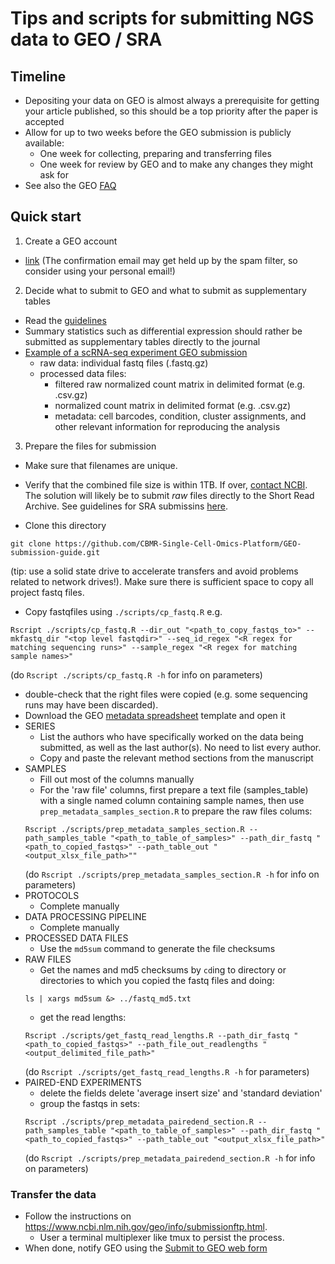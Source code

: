 # Tips and scripts for submitting NGS data to GEO / SRA


## Timeline
* Depositing your data on GEO is almost always a prerequisite for getting your article published, so this should be a top priority after the paper is accepted
* Allow for up to two weeks before the GEO submission is publicly available:
  * One week for collecting, preparing and transferring files
  * One week for review by GEO and to make any changes they might ask for
* See also the GEO [FAQ](https://www.ncbi.nlm.nih.gov/geo/info/faq.html#whenaccessions)


## Quick start

1. Create a GEO account

  * [link](https://www.ncbi.nlm.nih.gov/account/register/?back_url=/geo/submitter/) 
  (The confirmation email may get held up by the spam filter, so consider using your personal email!)
2. Decide what to submit to GEO and what to submit as supplementary tables
  * Read the [guidelines](https://www.ncbi.nlm.nih.gov/geo/info/seq.html)
  * Summary statistics such as differential expression should rather be submitted as supplementary tables directly to the journal  
  * [Example of a scRNA-seq experiment GEO submission](https://www.ncbi.nlm.nih.gov/geo/query/acc.cgi?acc=GSE130710)
    * raw data: individual fastq files (.fastq.gz)
    * processed data files: 
       * filtered raw normalized count matrix in delimited format (e.g. .csv.gz)
       * normalized count matrix in delimited format (e.g. .csv.gz)
       * metadata: cell barcodes, condition, cluster assignments, and other relevant information for reproducing the analysis
  
3. Prepare the files for submission
  * Make sure that filenames are unique.
  * Verify that the combined file size is within 1TB. If over, [contact NCBI](geo@ncbi.nlm.nih.gov). The solution will likely be to submit _raw_ files directly to the Short Read Archive. See guidelines for SRA submissins [here](https://github.com/CBMR-Single-Cell-Omics-Platform/GEO-submission-guide/blob/master/ascp_instructions.md). 
  
  * Clone this directory 
  ``` 
  git clone https://github.com/CBMR-Single-Cell-Omics-Platform/GEO-submission-guide.git
  
  ```
  (tip: use a solid state drive to accelerate transfers and avoid problems related to network drives!). Make sure there is sufficient space to copy all project fastq files.   
  
  * Copy fastqfiles using `./scripts/cp_fastq.R` e.g.
  ```
  Rscript ./scripts/cp_fastq.R --dir_out "<path_to_copy_fastqs_to>" --mkfastq_dir "<top level fastqdir>" --seq_id_regex "<R regex for matching sequencing runs>" --sample_regex "<R regex for matching sample names>"
  ```
  (do `Rscript ./scripts/cp_fastq.R -h` for info on parameters) 
  * double-check that the right files were copied (e.g. some sequencing runs may have been discarded).
  * Download the GEO [metadata spreadsheet](https://www.ncbi.nlm.nih.gov/geo/info/examples/seq_template_v2.1.xls) template and open it
  * SERIES
    * List the authors who have specifically worked on the data being submitted, as well as the last author(s). No need to list every author.
    * Copy and paste the relevant method sections from the manuscript   
  * SAMPLES
    * Fill out most of the columns manually
    * For the 'raw file' columns, first prepare a text file (samples_table) with a single named column containing sample names, then use `prep_metadata_samples_section.R` to prepare the raw files colums:
    ```
    Rscript ./scripts/prep_metadata_samples_section.R --path_samples_table "<path_to_table_of_samples>" --path_dir_fastq "<path_to_copied_fastqs>" --path_table_out "<output_xlsx_file_path>""
    ```
    (do `Rscript ./scripts/prep_metadata_samples_section.R -h` for info on parameters) 
  * PROTOCOLS
    * Complete manually
  * DATA PROCESSING PIPELINE
    * Complete manually
  * PROCESSED DATA FILES
    * Use the `md5sum` command to generate the file checksums
  * RAW FILES
    * Get the names and md5 checksums by `cd`ing to directory or directories to which you copied the fastq files and doing:
    ```
    ls | xargs md5sum &> ../fastq_md5.txt
    ```
    * get the read lengths:
    ```
    Rscript ./scripts/get_fastq_read_lengths.R --path_dir_fastq "<path_to_copied_fastqs>" --path_file_out_readlengths "<output_delimited_file_path>"
    ```
    (do `Rscript ./scripts/get_fastq_read_lengths.R -h` for parameters) 
  * PAIRED-END EXPERIMENTS
    * delete the fields delete 'average insert size' and 'standard deviation'
    * group the fastqs in sets:
    ```
    Rscript ./scripts/prep_metadata_pairedend_section.R --path_samples_table "<path_to_table_of_samples>" --path_dir_fastq "<path_to_copied_fastqs>" --path_table_out "<output_xlsx_file_path>"
    ```
    (do `Rscript ./scripts/prep_metadata_pairedend_section.R -h` for info on parameters)  

### Transfer the data
  * Follow the instructions on https://www.ncbi.nlm.nih.gov/geo/info/submissionftp.html. 
    * User a terminal multiplexer like tmux to persist the process.
  * When done, notify GEO using the [Submit to GEO web form](https://submit.ncbi.nlm.nih.gov/geo/submission/)

